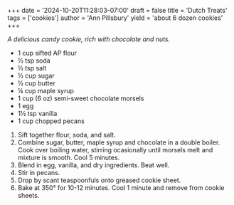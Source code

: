 +++
date = '2024-10-20T11:28:03-07:00'
draft = false
title = 'Dutch Treats'
tags = ['cookies']
author = 'Ann Pillsbury'
yield = 'about 6 dozen cookies'
+++

_A delicious candy cookie, rich with chocolate and nuts._

* 1 cup sifted AP flour
* ½ tsp soda
* ½ tsp salt
* ½ cup sugar
* ½ cup butter
* ¼ cup maple syrup
* 1 cup (6 oz) semi-sweet chocolate morsels
* 1 egg
* 1½ tsp vanilla
* 1 cup chopped pecans

1. Sift together flour, soda, and salt.
2. Combine sugar, butter, maple syrup and chocolate in a double boiler. Cook over boiling water, stirring ocasionally until morsels melt and mixture is smooth. Cool 5 minutes.
3. Blend in egg, vanilla, and dry ingredients. Beat well.
4. Stir in pecans.
5. Drop by scant teaspoonfuls onto greased cookie sheet.
6. Bake at 350° for 10-12 minutes. Cool 1 minute and remove from cookie sheets. 